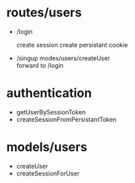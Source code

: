 


# routes/users

- /login
	
	create session
	create persistant cookie
		 
- /singup 
	modes/users/createUser	
	forward to /login

# authentication
-	getUserBySessionToken
-	createSessionFromPersistantToken

# models/users
-	createUser
-	createSessionForUser

